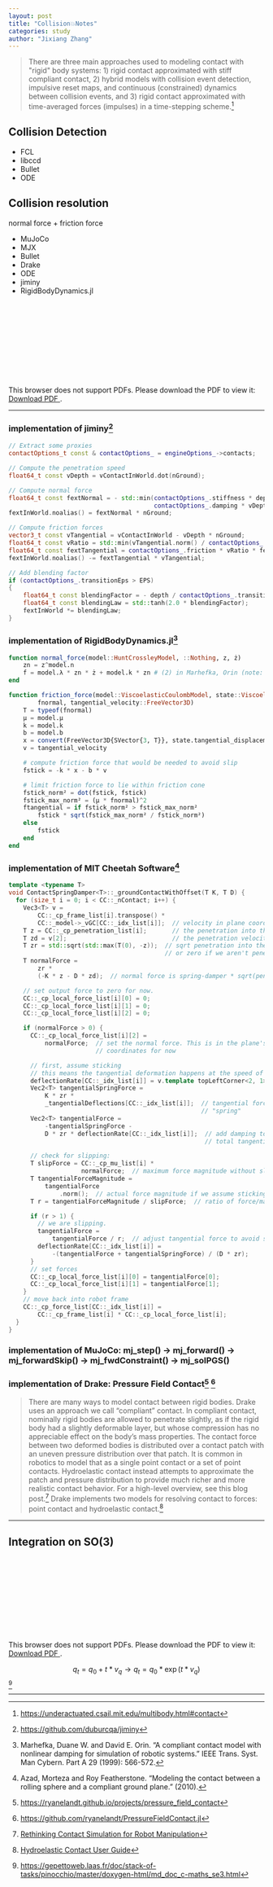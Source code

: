 ```yaml
---
layout: post
title: "Collision💥Notes"
categories: study
author: "Jixiang Zhang"
---
```


> There are three main approaches used to modeling contact with "rigid" body systems: 1) rigid contact approximated with stiff compliant contact, 2) hybrid models with collision event detection, impulsive reset maps, and continuous (constrained) dynamics between collision events, and 3) rigid contact approximated with time-averaged forces (impulses) in a time-stepping scheme.[^4]

## Collision Detection

* FCL
* libccd
* Bullet
* ODE

## Collision resolution

normal force + friction force

* MuJoCo
* MJX
* Bullet
* Drake
* ODE
* jiminy
* RigidBodyDynamics.jl

<object data="/files/contact_model.pdf" type="application/pdf" width="700px" height="700px">
    <embed src="/files/contact_model.pdf">
        <p>This browser does not support PDFs. Please download the PDF to view it:
            <a href="/files/contact_model.pdf">Download PDF
            </a>.
        </p>
    </embed>
</object>

---

### implementation of jiminy[^9]

```c++
// Extract some proxies
contactOptions_t const & contactOptions_ = engineOptions_->contacts;

// Compute the penetration speed
float64_t const vDepth = vContactInWorld.dot(nGround);

// Compute normal force
float64_t const fextNormal = - std::min(contactOptions_.stiffness * depth +
                                        contactOptions_.damping * vDepth, 0.0);
fextInWorld.noalias() = fextNormal * nGround;

// Compute friction forces
vector3_t const vTangential = vContactInWorld - vDepth * nGround;
float64_t const vRatio = std::min(vTangential.norm() / contactOptions_.transitionVelocity, 1.0);
float64_t const fextTangential = contactOptions_.friction * vRatio * fextNormal;
fextInWorld.noalias() -= fextTangential * vTangential;

// Add blending factor
if (contactOptions_.transitionEps > EPS)
{
    float64_t const blendingFactor = - depth / contactOptions_.transitionEps;
    float64_t const blendingLaw = std::tanh(2.0 * blendingFactor);
    fextInWorld *= blendingLaw;
}
```

### implementation of RigidBodyDynamics.jl[^2]

```julia
function normal_force(model::HuntCrossleyModel, ::Nothing, z, ż)
    zn = z^model.n
    f = model.λ * zn * ż + model.k * zn # (2) in Marhefka, Orin (note: z is penetration, returning repelling force)
end

function friction_force(model::ViscoelasticCoulombModel, state::ViscoelasticCoulombState,
        fnormal, tangential_velocity::FreeVector3D)
    T = typeof(fnormal)
    μ = model.μ
    k = model.k
    b = model.b
    x = convert(FreeVector3D{SVector{3, T}}, state.tangential_displacement)
    v = tangential_velocity

    # compute friction force that would be needed to avoid slip
    fstick = -k * x - b * v

    # limit friction force to lie within friction cone
    fstick_norm² = dot(fstick, fstick)
    fstick_max_norm² = (μ * fnormal)^2
    ftangential = if fstick_norm² > fstick_max_norm²
        fstick * sqrt(fstick_max_norm² / fstick_norm²)
    else
        fstick
    end
end
```

### implementation of MIT Cheetah Software[^1]

```c++
template <typename T>
void ContactSpringDamper<T>::_groundContactWithOffset(T K, T D) {
  for (size_t i = 0; i < CC::_nContact; i++) {
    Vec3<T> v =
        CC::_cp_frame_list[i].transpose() *
        CC::_model->_vGC[CC::_idx_list[i]];  // velocity in plane coordinates
    T z = CC::_cp_penetration_list[i];       // the penetration into the ground
    T zd = v[2];                             // the penetration velocity
    T zr = std::sqrt(std::max(T(0), -z));  // sqrt penetration into the ground,
                                           // or zero if we aren't penetrating
    T normalForce =
        zr *
        (-K * z - D * zd);  // normal force is spring-damper * sqrt(penetration)

    // set output force to zero for now.
    CC::_cp_local_force_list[i][0] = 0;
    CC::_cp_local_force_list[i][1] = 0;
    CC::_cp_local_force_list[i][2] = 0;

    if (normalForce > 0) {
      CC::_cp_local_force_list[i][2] =
          normalForce;  // set the normal force. This is in the plane's
                        // coordinates for now

      // first, assume sticking
      // this means the tangential deformation happens at the speed of the foot.
      deflectionRate[CC::_idx_list[i]] = v.template topLeftCorner<2, 1>();
      Vec2<T> tangentialSpringForce =
          K * zr *
          _tangentialDeflections[CC::_idx_list[i]];  // tangential force due to
                                                     // "spring"
      Vec2<T> tangentialForce =
          -tangentialSpringForce -
          D * zr * deflectionRate[CC::_idx_list[i]];  // add damping to get
                                                      // total tangential

      // check for slipping:
      T slipForce = CC::_cp_mu_list[i] *
                    normalForce;  // maximum force magnitude without slipping
      T tangentialForceMagnitude =
          tangentialForce
              .norm();  // actual force magnitude if we assume sticking
      T r = tangentialForceMagnitude / slipForce;  // ratio of force/max_force

      if (r > 1) {
        // we are slipping.
        tangentialForce =
            tangentialForce / r;  // adjust tangential force to avoid slipping
        deflectionRate[CC::_idx_list[i]] =
            -(tangentialForce + tangentialSpringForce) / (D * zr);
      }
      // set forces
      CC::_cp_local_force_list[i][0] = tangentialForce[0];
      CC::_cp_local_force_list[i][1] = tangentialForce[1];
    }
    // move back into robot frame
    CC::_cp_force_list[CC::_idx_list[i]] =
        CC::_cp_frame_list[i] * CC::_cp_local_force_list[i];
  }
}
```

### implementation of MuJoCo: mj_step() -> mj_forward() -> mj_forwardSkip() -> mj_fwdConstraint() -> mj_solPGS()

### implementation of Drake: **Pressure Field Contact**[^5] [^6]

> There are many ways to model contact between rigid bodies. Drake uses an approach we call “compliant” contact. In compliant contact, nominally rigid bodies are allowed to penetrate slightly, as if the rigid body had a slightly deformable layer, but whose compression has no appreciable effect on the body’s mass properties. The contact force between two deformed bodies is distributed over a contact patch with an uneven pressure distribution over that patch. It is common in robotics to model that as a single point contact or a set of point contacts. Hydroelastic contact instead attempts to approximate the patch and pressure distribution to provide much richer and more realistic contact behavior. For a high-level overview, see this blog post.[^7] Drake implements two models for resolving contact to forces: point contact and hydroelastic contact.[^8]

---

## Integration on SO(3)

<object data="/files/lie-group-methods.pdf" type="application/pdf" width="700px" height="700px">
    <embed src="/files/lie-group-methods.pdf">
        <p>This browser does not support PDFs. Please download the PDF to view it:
            <a href="/files/lie-group-methods.pdf">Download PDF
            </a>.
        </p>
    </embed>
</object>

$$
q_t=q_0+t*v_q \to q_t=q_0*\exp(t*v_q)
$$
[^3]

---

[^1]: Azad, Morteza and Roy Featherstone. “Modeling the contact between a rolling sphere and a compliant ground plane.” (2010).
[^2]: Marhefka, Duane W. and David E. Orin. “A compliant contact model with nonlinear damping for simulation of robotic systems.” IEEE Trans. Syst. Man Cybern. Part A 29 (1999): 566-572.
[^3]: <https://gepettoweb.laas.fr/doc/stack-of-tasks/pinocchio/master/doxygen-html/md_doc_c-maths_se3.html>
[^4]: <https://underactuated.csail.mit.edu/multibody.html#contact>
[^5]: <https://ryanelandt.github.io/projects/pressure_field_contact>
[^6]: <https://github.com/ryanelandt/PressureFieldContact.jl>
[^7]: [Rethinking Contact Simulation for Robot Manipulation](https://medium.com/toyotaresearch/rethinking-contact-simulation-for-robot-manipulation-434a56b5ec88)
[^8]: [Hydroelastic Contact User Guide](https://drake.mit.edu/doxygen_cxx/group__hydroelastic__user__guide.html)
[^9]: <https://github.com/duburcqa/jiminy>
